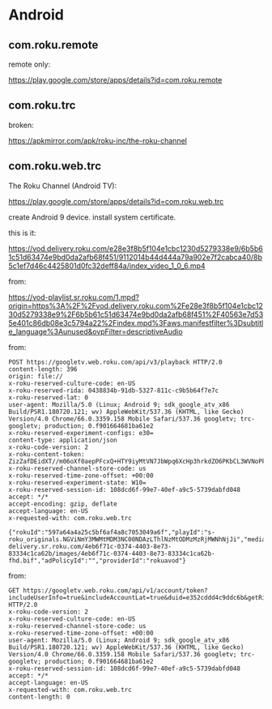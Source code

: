 # Android

## com.roku.remote

remote only:

https://play.google.com/store/apps/details?id=com.roku.remote

## com.roku.trc 

broken:

https://apkmirror.com/apk/roku-inc/the-roku-channel

## com.roku.web.trc

The Roku Channel (Android TV):

https://play.google.com/store/apps/details?id=com.roku.web.trc

create Android 9 device. install system certificate.

this is it:

<https://vod.delivery.roku.com/e28e3f8b5f104e1cbc1230d5279338e9/6b5b61c51d63474e9bd0da2afb68f451/9112014b44d444a79a902e7f2cabca40/8b5c1ef7d46c4425801d0fc32deff84a/index_video_1_0_6.mp4>

from:

<https://vod-playlist.sr.roku.com/1.mpd?origin=https%3A%2F%2Fvod.delivery.roku.com%2Fe28e3f8b5f104e1cbc1230d5279338e9%2F6b5b61c51d63474e9bd0da2afb68f451%2F40563e7d535e401c86db08e3c5794a22%2Findex.mpd%3Faws.manifestfilter%3Dsubtitle_language%3Aunused&ovpFilter=descriptiveAudio>

from:

~~~
POST https://googletv.web.roku.com/api/v3/playback HTTP/2.0
content-length: 396
origin: file://
x-roku-reserved-culture-code: en-US
x-roku-reserved-rida: 0438834b-91db-5327-811c-c9b5b64f7e7c
x-roku-reserved-lat: 0
user-agent: Mozilla/5.0 (Linux; Android 9; sdk_google_atv_x86 Build/PSR1.180720.121; wv) AppleWebKit/537.36 (KHTML, like Gecko) Version/4.0 Chrome/66.0.3359.158 Mobile Safari/537.36 googletv; trc-googletv; production; 0.f901664681ba61e2
x-roku-reserved-experiment-configs: e30=
content-type: application/json
x-roku-code-version: 2
x-roku-content-token: ZizZafDEidXT//m06oXf0aepPFcxQ+HTY9iyMtVN7JbWpq6XcHp3hrkdZO6PKbCL3WVNoPkEl95XWEOMGVJEZzRtqFKvfvzYpMyNsNU0+WXJgVrQi8NlHcXKx227Ptx3/UyOwUx1bwP9TKVIQATnPuyW5VKsT0RAXuT+Qb2jAFs+x0ozsOyWzmQr3DAtrUNG5qR/7aGFi/0vasW6MsmD49AXxurDMoMW3N6w749+kUN/Mn+vVVmhGUIurxVpR30y7GYpMo4M6pV2TVn6NYC5HgqRP6l+e1/KugHi8L5cDIBSNngQVO+ASNPQj8rOv11H7E/qVNzprrwaFb8aOyjgjjob9N6WLQOU8I8gLGmkwDixppYtuCGoNY2ooh141NOnlqUvzWj9yfHFkeOWhosHVQ==
x-roku-reserved-channel-store-code: us
x-roku-reserved-time-zone-offset: +00:00
x-roku-reserved-experiment-state: W10=
x-roku-reserved-session-id: 108dcd6f-99e7-40ef-a9c5-5739dabfd048
accept: */*
accept-encoding: gzip, deflate
accept-language: en-US
x-requested-with: com.roku.web.trc

{"rokuId":"597a64a4a25c5bf6af4a8c7053049a6f","playId":"s-roku_originals.NGViNmY3MWMtMDM3NC00NDAzLThlNzMtODMzMzRjMWNhNjJi","mediaFormat":"DASH","drmType":"widevine","id":"597a64a4a25c5bf6af4a8c7053049a6f","quality":"fhd","bifUrl":"https://static-delivery.sr.roku.com/4eb6f71c-0374-4403-8e73-83334c1ca62b/images/4eb6f71c-0374-4403-8e73-83334c1ca62b-fhd.bif","adPolicyId":"","providerId":"rokuavod"}
~~~

from:

~~~
GET https://googletv.web.roku.com/api/v1/account/token?includeUserInfo=true&includeAccountLat=true&duid=e352cddd4c9ddc6b&getRida=false&platformName=googletv HTTP/2.0
x-roku-code-version: 2
x-roku-reserved-culture-code: en-US
x-roku-reserved-channel-store-code: us
x-roku-reserved-time-zone-offset: +00:00
user-agent: Mozilla/5.0 (Linux; Android 9; sdk_google_atv_x86 Build/PSR1.180720.121; wv) AppleWebKit/537.36 (KHTML, like Gecko) Version/4.0 Chrome/66.0.3359.158 Mobile Safari/537.36 googletv; trc-googletv; production; 0.f901664681ba61e2
x-roku-reserved-session-id: 108dcd6f-99e7-40ef-a9c5-5739dabfd048
accept: */*
accept-language: en-US
x-requested-with: com.roku.web.trc
content-length: 0
~~~
